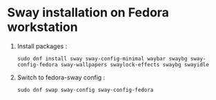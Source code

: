 # Sway installation on Fedora workstation

1. Install packages :

    ```
    sudo dnf install sway sway-config-minimal waybar swaybg sway-config-fedora sway-wallpapers swaylock-effects swaybg swayidle
    ```

1. Switch to fedora-sway config : 

    ```
    sudo dnf swap sway-config sway-config-fedora
    ```
